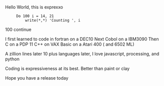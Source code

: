 Hello World, this is exprexxo


         Do 100 i = 14, 21
             write(*,*) 'Counting ', i
   100   continue

   I first learned to code in fortran on a DEC10
   Next Cobol on a IBM3090
   Then C on a PDP 11
   C++ on VAX
   Basic on a Atari 400 ( and 6502 ML)

   A zillion lines later 10 plus languages later, I love javascript, processing, and python

   Coding is expressiveness at its best.  Better than paint or clay

   Hope you have a release today
